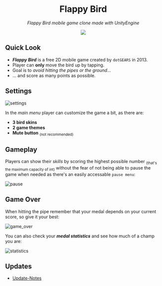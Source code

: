 <h1 align="center">
  <b>Flappy Bird</b>
</h1>

<p align="center">
  <i>Flappy Bird mobile game clone made with UnityEngine</i>
</p>

<p align="center">
  <img src="https://user-images.githubusercontent.com/105242009/190860485-d48f0b49-6135-4e38-b3a5-ccb517eb32f8.png">
</p>

## Quick Look

- ***Flappy Bird*** is a free 2D mobile game created by `dotGEARS` in 2013.
- Player can **only** move the bird up by tapping.
- Goal is to _avoid hitting the pipes or the ground_...
- ... and score as many points as possible.

## Settings

![settings](https://user-images.githubusercontent.com/105242009/190862435-232b2ebe-11a3-47c6-818c-9d9d417f360b.png)

In the _main menu_ player can customize the game a bit, as there are:

- **3 bird skins**
- **2 game themes**
- **Mute button** <sub>(not recommended)</sub>

## Gameplay

Players can show their _skills_ by scoring the highest possible number <sub>(that's the maximum capacity of int)</sub>
without the fear of not being able to pause the game when needed as there's an easily accessable `pause menu`:

![pause](https://user-images.githubusercontent.com/105242009/190862827-e577fe89-1ca3-4c4f-b2a5-beda871d703f.png)

## Game Over

When hitting the pipe remember that your medal depends on your current score, so give it your best:

![game_over](https://user-images.githubusercontent.com/105242009/190862897-71f96171-58d1-4bae-89e7-4c1024924b31.png)

You can also check your ___medal statistics___ and see how much of a champ you are:

![statistics](https://user-images.githubusercontent.com/105242009/205987839-de18afac-df9a-44be-91b6-367bec86d95c.png)

## Updates

- [Update-Notes](https://github.com/frieZZerr/Unity-Projects/blob/main/Flappy-Bird/Update-Notes.md)
